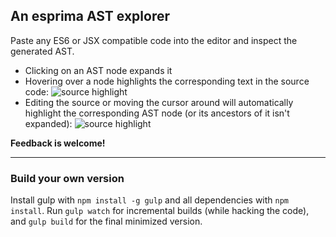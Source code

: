 ## An esprima AST explorer

Paste any ES6 or JSX compatible code into the editor and inspect the generated AST.

- Clicking on an AST node expands it
- Hovering over a node highlights the corresponding text in the source code:
![source highlight](assets/source_highlight.png)
- Editing the source or moving the cursor around will automatically highlight the
corresponding AST node (or its ancestors of it isn't expanded):
![source highlight](assets/AST_highlight.png)


**Feedback is welcome!**


---

### Build your own version

Install gulp with `npm install -g gulp` and all dependencies with `npm install`.
Run `gulp watch` for incremental builds (while hacking the code), and
`gulp build` for the final minimized version.
